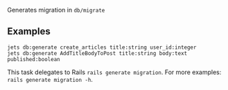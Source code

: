 Generates migration in `db/migrate`

## Examples

    jets db:generate create_articles title:string user_id:integer
    jets db:generate AddTitleBodyToPost title:string body:text published:boolean

This task delegates to Rails `rails generate migration`.  For more examples: `rails generate migration -h`.
